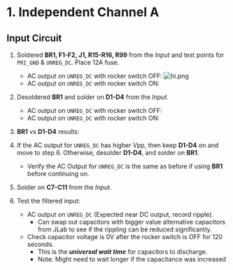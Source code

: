 # 1. Independent Channel A 
## Input Circuit

1. Soldered **BR1, F1-F2, J1, R15-R16, R99** from the *Input* and test points for `PRI_GND` & `UNREG_DC`. Place 12A fuse.
   	- AC output on `UNREG_DC` with rocker switch OFF: ![hi.png](Images/hi.png)
   	- AC output on `UNREG_DC` with rocker switch ON:
2. Desoldered **BR1** and solder on **D1-D4** from the *Input*.
	- AC output on `UNREG_DC` with rocker switch OFF:
	- AC output on `UNREG_DC` with rocker switch ON:
3. **BR1** vs **D1-D4** results:



7. If the AC output for `UNREG_DC` has higher Vpp, then keep **D1-D4** on and move to step 6. Otherwise, desolder **D1-D4**, and solder on **BR1**. 
	- Verify the AC Output for `UNREG_DC` is the same as before if using **BR1** before continuing on.
8. Solder on **C7-C11** from the *Input*.
9. Test the filtered input:
	- AC output on `UNREG_DC` (Expected near DC output, record ripple).
		- Can swap out capacitors with bigger value alternative capacitors from JLab to see if the rippling can be reduced significantly.
	- Check capacitor voltage is 0V after the rocker switch is OFF for 120 seconds.
		- This is the ***universal wait time*** for capacitors to discharge.
		- Note: Might need to wait longer if the capacitance was increased
